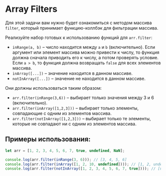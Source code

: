 # Array Filters

Для этой задачи вам нужно будет ознакомиться с методом массива `filter`, который принимает функцию-коллбэк для фильтрации массива.

Реализуйте набор готовых к использованию функций для `arr.filter`:

- `inRange(a, b)` – число находится между `a` и `b` (включительно). Если аргумент или элемент массива можно привести к числу, то функция должна сначала приводить его к числу, а потом проверять условие. Если `a > b`, то функция должна возвращать `false` для всех элементов массива.
- `inArray([...])` – значение находится в данном массиве.
- `notInArray([...])` – значение не находится в данном массиве.

Они должны использоваться таким образом:

- `arr.filter(inRange(3,6))` – выбирает только значения между 3 и 6 (включительно).
- `arr.filter(inArray([1,2,3]))` – выбирает только элементы, совпадающие с одним из элементов массива.
- `arr.filter(notInArray([1,2,3]))` – выбирает только те элементы, которые не совпадают ни с одним из элементов массива.

## Примеры использования:

```javascript
let arr = [1, 2, 3, 4, 5, 6, 7, true, undefined, NaN];

console.log(arr.filter(inRange(3, 6))); // [3, 4, 5, 6]
console.log(arr.filter(inArray([1, 2, 10, undefined]))); // [1, 2, undefined]
console.log(arr.filter(notInArray([1, 2, 3, 4, 5, 6, 7, true]))); // [undefined, NaN]